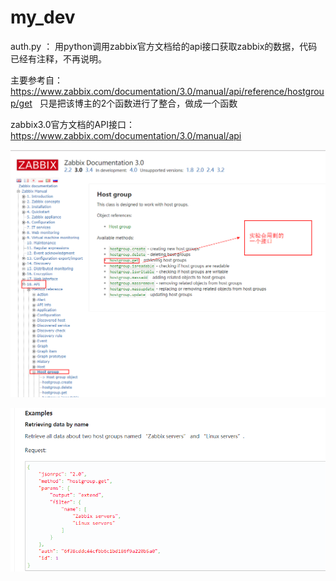 # my_dev

auth.py ： 用python调用zabbix官方文档给的api接口获取zabbix的数据，代码已经有注释，不再说明。

主要参考自： https://www.zabbix.com/documentation/3.0/manual/api/reference/hostgroup/get   只是把该博主的2个函数进行了整合，做成一个函数

zabbix3.0官方文档的API接口： https://www.zabbix.com/documentation/3.0/manual/api

![image](https://github.com/chenjinjay/my_dev/blob/master/picture/1.jpg)

![image](https://github.com/chenjinjay/my_dev/blob/master/picture/2.jpg)
